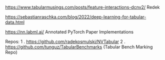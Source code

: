 https://www.tabularmusings.com/posts/feature-interactions-dcnv2/   Redek

https://sebastianraschka.com/blog/2022/deep-learning-for-tabular-data.html

https://nn.labml.ai/    Annotated PyTorch Paper Implementations

Repos:
1 . https://github.com/radekosmulski/NVTabular
2 . https://github.com/tunguz/TabularBenchmarks  (Tabular Bench Marking Repo)
